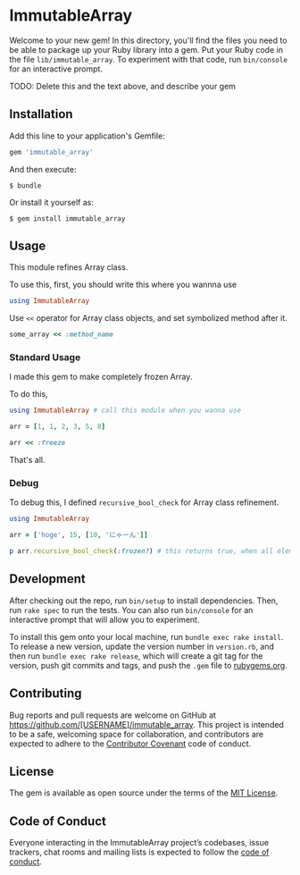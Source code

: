 # ImmutableArray

Welcome to your new gem! In this directory, you'll find the files you need to be able to package up your Ruby library into a gem. Put your Ruby code in the file `lib/immutable_array`. To experiment with that code, run `bin/console` for an interactive prompt.

TODO: Delete this and the text above, and describe your gem

## Installation

Add this line to your application's Gemfile:

```ruby
gem 'immutable_array'
```

And then execute:

    $ bundle

Or install it yourself as:

    $ gem install immutable_array

## Usage

This module refines Array class.

To use this, first, you should write this where you wannna use

```ruby
using ImmutableArray
```

Use `<<` operator for Array class objects, and set symbolized method after it.

```ruby
some_array << :method_name
```

### Standard Usage

I made this gem to make completely frozen Array.

To do this,

```ruby:sample.rb
using ImmutableArray # call this module when you wanna use

arr = [1, 1, 2, 3, 5, 8]

arr << :freeze
```

That's all.

### Debug

To debug this, I defined `recursive_bool_check` for Array class refinement.

```ruby:debug.rb
using ImmutableArray

arr = ['hoge', 15, [10, 'にゃーん']]

p arr.recursive_bool_check(:frozen?) # this returns true, when all elements & itself returns true
```

## Development

After checking out the repo, run `bin/setup` to install dependencies. Then, run `rake spec` to run the tests. You can also run `bin/console` for an interactive prompt that will allow you to experiment.

To install this gem onto your local machine, run `bundle exec rake install`. To release a new version, update the version number in `version.rb`, and then run `bundle exec rake release`, which will create a git tag for the version, push git commits and tags, and push the `.gem` file to [rubygems.org](https://rubygems.org).

## Contributing

Bug reports and pull requests are welcome on GitHub at https://github.com/[USERNAME]/immutable_array. This project is intended to be a safe, welcoming space for collaboration, and contributors are expected to adhere to the [Contributor Covenant](http://contributor-covenant.org) code of conduct.

## License

The gem is available as open source under the terms of the [MIT License](https://opensource.org/licenses/MIT).

## Code of Conduct

Everyone interacting in the ImmutableArray project’s codebases, issue trackers, chat rooms and mailing lists is expected to follow the [code of conduct](https://github.com/[USERNAME]/immutable_array/blob/master/CODE_OF_CONDUCT.md).
